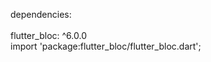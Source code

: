 dependencies:</br>
  </br>flutter_bloc: ^6.0.0
  </br>
import 'package:flutter_bloc/flutter_bloc.dart';
